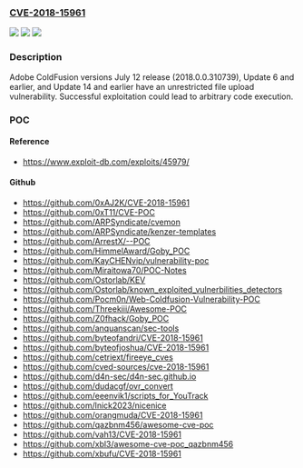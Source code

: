 ### [CVE-2018-15961](https://cve.mitre.org/cgi-bin/cvename.cgi?name=CVE-2018-15961)
![](https://img.shields.io/static/v1?label=Product&message=ColdFusion&color=blue)
![](https://img.shields.io/static/v1?label=Version&message=n%2Fa&color=blue)
![](https://img.shields.io/static/v1?label=Vulnerability&message=Unrestricted%20file%20upload&color=brighgreen)

### Description

Adobe ColdFusion versions July 12 release (2018.0.0.310739), Update 6 and earlier, and Update 14 and earlier have an unrestricted file upload vulnerability. Successful exploitation could lead to arbitrary code execution.

### POC

#### Reference
- https://www.exploit-db.com/exploits/45979/

#### Github
- https://github.com/0xAJ2K/CVE-2018-15961
- https://github.com/0xT11/CVE-POC
- https://github.com/ARPSyndicate/cvemon
- https://github.com/ARPSyndicate/kenzer-templates
- https://github.com/ArrestX/--POC
- https://github.com/HimmelAward/Goby_POC
- https://github.com/KayCHENvip/vulnerability-poc
- https://github.com/Miraitowa70/POC-Notes
- https://github.com/Ostorlab/KEV
- https://github.com/Ostorlab/known_exploited_vulnerbilities_detectors
- https://github.com/Pocm0n/Web-Coldfusion-Vulnerability-POC
- https://github.com/Threekiii/Awesome-POC
- https://github.com/Z0fhack/Goby_POC
- https://github.com/anquanscan/sec-tools
- https://github.com/byteofandri/CVE-2018-15961
- https://github.com/byteofjoshua/CVE-2018-15961
- https://github.com/cetriext/fireeye_cves
- https://github.com/cved-sources/cve-2018-15961
- https://github.com/d4n-sec/d4n-sec.github.io
- https://github.com/dudacgf/ovr_convert
- https://github.com/eeenvik1/scripts_for_YouTrack
- https://github.com/lnick2023/nicenice
- https://github.com/orangmuda/CVE-2018-15961
- https://github.com/qazbnm456/awesome-cve-poc
- https://github.com/vah13/CVE-2018-15961
- https://github.com/xbl3/awesome-cve-poc_qazbnm456
- https://github.com/xbufu/CVE-2018-15961

